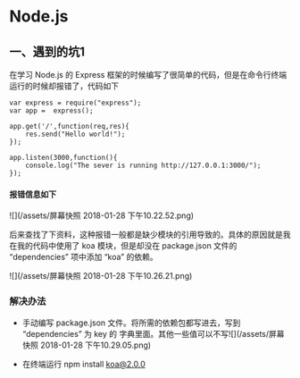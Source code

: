 # Node.js

## 一、遇到的坑1

在学习 Node.js 的 Express 框架的时候编写了很简单的代码，但是在命令行终端运行的时候却报错了，代码如下

```
var express = require("express");
var app =  express();

app.get('/',function(req,res){
    res.send("Hello world!");
});

app.listen(3000,function(){
    console.log("The sever is running http://127.0.0.1:3000/");
});
```

#### 报错信息如下

![](/assets/屏幕快照 2018-01-28 下午10.22.52.png)

后来查找了下资料，这种报错一般都是缺少模块的引用导致的。具体的原因就是我在我的代码中使用了 koa 模块，但是却没在 package.json 文件的 “dependencies” 项中添加 “koa” 的依赖。

![](/assets/屏幕快照 2018-01-28 下午10.26.21.png)

### 解决办法

* 手动编写 package.json 文件。将所需的依赖包都写进去，写到 “dependencies” 为 key 的 字典里面。其他一些值可以不写![](/assets/屏幕快照 2018-01-28 下午10.29.05.png)

* 在终端运行 npm install koa@2.0.0





